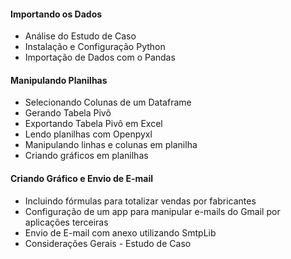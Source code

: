 #### Importando os Dados
- Análise do Estudo de Caso
- Instalação e Configuração Python
- Importação de Dados com o Pandas
#### Manipulando Planilhas
- Selecionando Colunas de um Dataframe
- Gerando Tabela Pivô
- Exportando Tabela Pivô em Excel
- Lendo planilhas com Openpyxl
- Manipulando linhas e colunas em planilha
- Criando gráficos em planilhas
#### Criando Gráfico e Envio de E-mail
- Incluindo fórmulas para totalizar vendas por fabricantes
- Configuração de um app para manipular e-mails do Gmail por aplicações terceiras
- Envio de E-mail com anexo utilizando SmtpLib
- Considerações Gerais - Estudo de Caso
